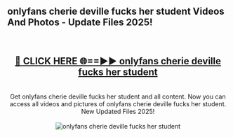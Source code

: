 <h2>onlyfans cherie deville fucks her student Videos And Photos - Update Files 2025!</h2>
<br>
<div align="center">
<h2><a href="https://linkcuts.com/hfmhzwbr" rel="nofollow">🔴 CLICK HERE 🌐==►► onlyfans cherie deville fucks her student</a></h2>
<br>
Get onlyfans cherie deville fucks her student and all content. Now you can access all videos and pictures of onlyfans cherie deville fucks her student. New Updated Files 2025!
<br>
<br>
<a href="https://linkcuts.com/hfmhzwbr" rel="nofollow" data-target="animated-image.originalLink"><img src="https://i.ibb.co.com/WyWwxjT/player-gif2.gif" alt="onlyfans cherie deville fucks her student" style="max-width: 100%; display: inline-block;" data-target="animated-image.originalImage"></a>
</div>
<br>